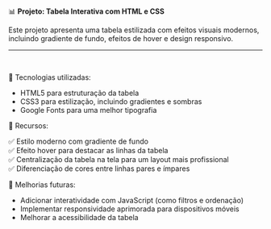 📊 **Projeto: Tabela Interativa com HTML e CSS**

Este projeto apresenta uma tabela estilizada com efeitos visuais modernos, incluindo gradiente de fundo, efeitos de hover e design responsivo.
<hr>
<br>

🚀 Tecnologias utilizadas:<br>

* HTML5 para estruturação da tabela
* CSS3 para estilização, incluindo gradientes e sombras
* Google Fonts para uma melhor tipografia


🎨 Recursos:

✅ Estilo moderno com gradiente de fundo <br>
✅ Efeito hover para destacar as linhas da tabela <br>
✅ Centralização da tabela na tela para um layout mais profissional <br>
✅ Diferenciação de cores entre linhas pares e ímpares <br>

📌 Melhorias futuras:

* Adicionar interatividade com JavaScript (como filtros e ordenação)
* Implementar responsividade aprimorada para dispositivos móveis
* Melhorar a acessibilidade da tabela
